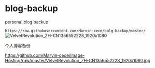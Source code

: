 # blog-backup
personal blog backup

`https://raw.githubusercontent.com/Marvin-cece/bolg-backup/master/`![VelvetRevolution_ZH-CN1356552228_1920x1080](C:\Users\Administrator\Pictures\VelvetRevolution_ZH-CN1356552228_1920x1080.jpg)



个人博客备份

<https://github.com/Marvin-cece/Image-Hosting/raw/master/VelvetRevolution_ZH-CN1356552228_1920x1080.jpg>